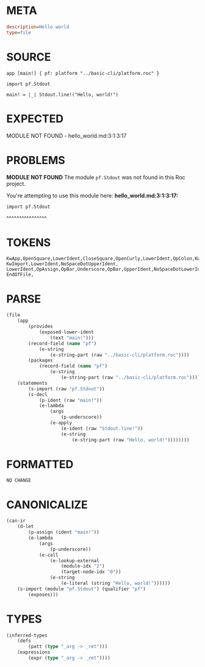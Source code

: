 # META
~~~ini
description=Hello world
type=file
~~~
# SOURCE
~~~roc
app [main!] { pf: platform "../basic-cli/platform.roc" }

import pf.Stdout

main! = |_| Stdout.line!("Hello, world!")
~~~
# EXPECTED
MODULE NOT FOUND - hello_world.md:3:1:3:17
# PROBLEMS
**MODULE NOT FOUND**
The module `pf.Stdout` was not found in this Roc project.

You're attempting to use this module here:
**hello_world.md:3:1:3:17:**
```roc
import pf.Stdout
```
^^^^^^^^^^^^^^^^


# TOKENS
~~~zig
KwApp,OpenSquare,LowerIdent,CloseSquare,OpenCurly,LowerIdent,OpColon,KwPlatform,StringStart,StringPart,StringEnd,CloseCurly,
KwImport,LowerIdent,NoSpaceDotUpperIdent,
LowerIdent,OpAssign,OpBar,Underscore,OpBar,UpperIdent,NoSpaceDotLowerIdent,NoSpaceOpenRound,StringStart,StringPart,StringEnd,CloseRound,
EndOfFile,
~~~
# PARSE
~~~clojure
(file
	(app
		(provides
			(exposed-lower-ident
				(text "main!")))
		(record-field (name "pf")
			(e-string
				(e-string-part (raw "../basic-cli/platform.roc"))))
		(packages
			(record-field (name "pf")
				(e-string
					(e-string-part (raw "../basic-cli/platform.roc"))))))
	(statements
		(s-import (raw "pf.Stdout"))
		(s-decl
			(p-ident (raw "main!"))
			(e-lambda
				(args
					(p-underscore))
				(e-apply
					(e-ident (raw "Stdout.line!"))
					(e-string
						(e-string-part (raw "Hello, world!"))))))))
~~~
# FORMATTED
~~~roc
NO CHANGE
~~~
# CANONICALIZE
~~~clojure
(can-ir
	(d-let
		(p-assign (ident "main!"))
		(e-lambda
			(args
				(p-underscore))
			(e-call
				(e-lookup-external
					(module-idx "2")
					(target-node-idx "0"))
				(e-string
					(e-literal (string "Hello, world!"))))))
	(s-import (module "pf.Stdout") (qualifier "pf")
		(exposes)))
~~~
# TYPES
~~~clojure
(inferred-types
	(defs
		(patt (type "_arg -> _ret")))
	(expressions
		(expr (type "_arg -> _ret"))))
~~~
